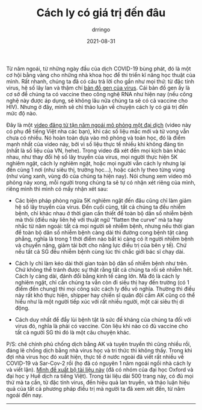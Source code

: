 ﻿---
title: Cách ly có giá trị đến đâu
date: 2021-08-31
author: drringo

---
Từ năm ngoái, từ những ngày đầu của dịch COVID-19 bùng phát, đó là một cơ hội bằng vàng cho những nhà khoa học để thi triển kĩ năng học thuật của mình. Rất nhanh, chúng ta đã có câu trả lời cho gần như mọi thứ: từ đặc tính virus, hệ số lây lan và thậm chí [bản đồ gen của virus](https://www.ncbi.nlm.nih.gov/sars-cov-2/). Cái bản đồ gen ấy là cơ sở để chúng ta có vaccine theo công nghệ RNA như hiện nay (nếu công nghệ này được áp dụng, sẽ không lâu nữa chúng ta sẽ có cả vaccine cho HIV). Nhưng ở đây, mình sẽ chỉ thảo luận về chuyện cách ly có giá trị đến mức độ nào.

Đây là một [video đăng từ tận năm ngoái mô phỏng một đại dịch](https://www.youtube.com/watch?v=gxAaO2rsdIs) (video này có phụ đề tiếng Việt nha các bạn), khi các số liệu mắc mới và tử vong vẫn chưa có nhiều. Nó hoàn toàn dựa vào mô phỏng và toán học, đó là điểm mạnh nhất của video này, bởi vì số liệu thực tế nhiều khi không đáng tin (nhất là số liệu của VN, hehe). Trong video đã xét đến mọi kịch bản khác nhau, như thay đổi hệ số lây truyền của virus, mọi người thực hiện 5K nghiêm ngặt, cách ly nghiêm ngặt, hoặc mọi người vẫn cách ly nhưng lại đến cùng 1 nơi (như siêu thị, trường học...), hoặc cách ly theo từng vùng (như vùng xanh, vùng đỏ của chúng ta hiện nay). Nói chung xem video mô phỏng này xong, mỗi người trong chúng ta sẽ tự có nhận xét riêng của mình, riêng mình thì mình có mấy nhận xét sau:

- Các biện pháp phòng ngừa 5K nghiêm ngặt đến đâu cũng chỉ làm giảm hệ số lây truyền của virus. Đến cuối cùng, tất cả chúng ta đều nhiễm bệnh, chỉ khác nhau ở thời gian cần thiết để toàn bộ dân số nhiễm bệnh mà thôi (điều này liên hệ với thuật ngữ "flatten the curve" mà ta hay nhắc từ năm ngoái: tất cả mọi người sẽ nhiễm bệnh, nhưng nếu thời gian để toàn bộ dân số nhiễm bệnh càng dài thì đường cong bệnh tật càng phẳng, nghĩa là trong 1 thời điểm nào bất kì càng có ít người nhiễm bệnh và chuyển nặng, giảm tải bớt cho năng lực điều trị của bên y tế). Chứ nếu tất cả SG đều nhiễm bệnh cùng lúc thì chắc giới bác sĩ chạy dài.

- Cách ly chỉ làm kéo dài thời gian toàn bộ dân số nhiễm bệnh như trên. Chứ không thể tránh được sự thật rằng tất cả chúng ta rồi sẽ nhiễm hết. Cách ly càng dài, đánh đổi bằng kinh tế càng lớn. Mà đó là cách ly nghiêm ngặt, chỉ cần chúng ta vẫn còn đi siêu thị hay đến trường (có 1 điểm đến chung) thì mọi công sức cách ly đều vô nghĩa. Thường thì điều này rất khó thực hiện, shipper hay chiến sĩ quân đội cầm AK cũng có thể hiểu như là một người tiếp xúc với rất nhiều người, một cái siêu thị di động.

- Cách duy nhất để đẩy lùi bệnh tật là sức đề kháng của chúng ta đối với virus đó, nghĩa là phải có vaccine. Còn liệu khi nào có đủ vaccine cho tất cả người SG thì đó là một câu chuyện khác.

P/S: chê chính phủ chống dịch bằng AK và tuyên truyền thì cũng nhiều rồi, đáng lẽ chống dịch bằng nhà virus học và tri thức thì không thấy. Trong khi đợi nhà virus học đó xuất hiện, thực tế ở nước ngoài đã viết rất nhiều về COVID-19 và Sar-Cov-2 rồi (họ đã có nguyên 1 năm ngoái ngồi nhà cách ly và viết lận). [Mình đề xuất bộ tài liệu này](https://covidreference.com/) (đã có nhóm của đại học Oxford và đại học y Huế dịch ra tiếng Việt). Trong tài liệu dài 500 trang này, có đủ mọi thứ mà ta cần, từ đặc tính virus, đến hiệu quả lan truyền, và thảo luận hiệu quả của tất cả phương pháp điều trị mà người ta đã xem xét đến, từ năm ngoái đến nay.

---

[1]: [https://www.youtube.com/watch?v=gxAaO2rsdIs](https://l.facebook.com/l.php?u=https%3A%2F%2Fwww.youtube.com%2Fwatch%3Fv%3DgxAaO2rsdIs%26fbclid%3DIwAR2R-1nXCWN93rQ1n-YpJ1jXZushH66c5sZvnQVVHtOljbX9-sO4rv_hXeo&h=AT3Qe6LKITXP1JE7WmTLJxtHSKguglsKxPQ3L8Ni3torctOmPxQFr7lncMC_Ho-GiQ9yavdCoyWz29bWXoZh-rFoGR3WZBFx0dYyshJy7lgQowZGaGaXXPiMYudfF0LyjQ&__tn__=-UK-R&c[0]=AT2i-Ir7njP8_8ZShQXf52s7XiEYtOvTqpVDRJQiO2WUDy1De-KS_Nj5LWAV7g-pi0PAUgq5wKXcWzmkzTvaNINBQWpaREOlHfHJzryHyzislKRCBWGibLm4uVh5E_0GTb8Mk9rPpc9TWc5JpPMgUOtol0s)

[2]: [https://www.ncbi.nlm.nih.gov/sars-cov-2/](https://www.ncbi.nlm.nih.gov/sars-cov-2/?fbclid=IwAR0M3M84pQrE5crbi4tuav_7vZ4MlnaBxJgDCUoq0mC7SRN4-hD9SCOJDqE)

[3]: [https://covidreference.com/](https://covidreference.com/?fbclid=IwAR3HhkkSjhvJQ2LM2UqbkEG6awWih_Eujgl8kNv9unjAxJEX-0vl-_GnYM8)
